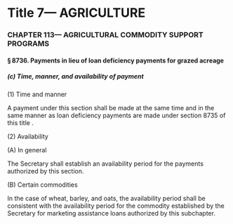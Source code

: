 
# Title 7— AGRICULTURE
### CHAPTER 113— AGRICULTURAL COMMODITY SUPPORT PROGRAMS
#### § 8736. Payments in lieu of loan deficiency payments for grazed acreage
##### (c) Time, manner, and availability of payment

(1) Time and manner

A payment under this section shall be made at the same time and in the same manner as loan deficiency payments are made under section 8735 of this title .

(2) Availability

(A) In general

The Secretary shall establish an availability period for the payments authorized by this section.

(B) Certain commodities

In the case of wheat, barley, and oats, the availability period shall be consistent with the availability period for the commodity established by the Secretary for marketing assistance loans authorized by this subchapter.
